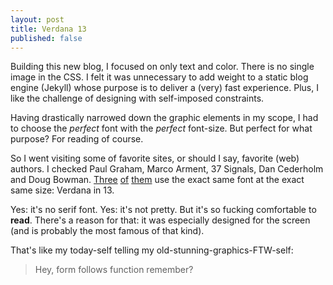 ```yaml
---
layout: post
title: Verdana 13
published: false
---
```


Building this new blog, I focused on only text and color. There is no single image in the CSS. I felt it was unnecessary to add weight to a static blog engine (Jekyll) whose purpose is to deliver a (very) fast experience. Plus, I like the challenge of designing with self-imposed constraints.

Having drastically narrowed down the graphic elements in my scope, I had to choose the *perfect* font with the *perfect* font-size. But perfect for what purpose? For reading of course.

So I went visiting some of favorite sites, or should I say, favorite (web) authors. I checked Paul Graham, Marco Arment, 37 Signals, Dan Cederholm and Doug Bowman. [Three](http://www.paulgraham.com) [of](http://37signals.com/svn) [them](http://v3.stopdesign.com) use the exact same font at the exact same size: Verdana in 13.

Yes: it's no serif font. Yes: it's not pretty. But it's so fucking comfortable to **read**. There's a reason for that: it was especially designed for the screen (and is probably the most famous of that kind).

That's like my today-self telling my old-stunning-graphics-FTW-self:

> Hey, form follows function remember?
